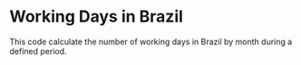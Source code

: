 # Working Days in Brazil

This code calculate the number of working days in Brazil by month during a defined period.

